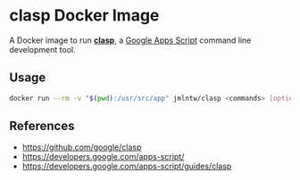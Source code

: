 # clasp Docker Image

A Docker image to run [**clasp**](https://github.com/google/clasp), a [Google Apps Script](https://developers.google.com/apps-script/) command line development tool.

## Usage

```bash
docker run --rm -v "$(pwd):/usr/src/app" jmlntw/clasp <commands> [options]
```

## References

- <https://github.com/google/clasp>
- <https://developers.google.com/apps-script/>
- <https://developers.google.com/apps-script/guides/clasp>

